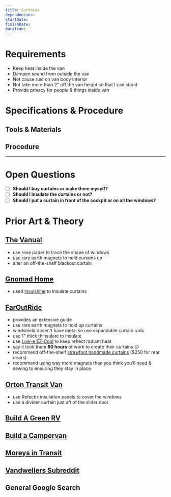 ```yaml
---
title: Curtains
dependencies:
startDate:
finishDate:
duration:
---
```


# Requirements

 - Keep heat inside the van
 - Dampen sound from outside the van
 - Not cause rust on van body interior
 - Not take more than 2" off the van height so that I can stand
 - Provide privacy for people & things inside van

# Specifications & Procedure

## Tools & Materials

<!-- TODO -->

## Procedure

<!-- TODO -->

-----

# Open Questions

- [ ] **Should I buy curtains or make them myself?**
- [ ] **Should I insulate the curtains or not?**
- [ ] **Should I put a curtain in front of the cockpit or on all the windows?**

# Prior Art & Theory

## [The Vanual](http://thevanual.com)

 - use rose paper to trace the shape of windows
 - use rare earth magnets to hold curtains up
 - alter an off-the-shelf blackout curtain

## [Gnomad Home](https://gnomadhome.com)

- used [insulshine](https://www.amazon.com/Insul-Shine-6360-by-the-yard/dp/B00HDOPJ3E/ref=as_li_ss_tl?ie=UTF8&qid=1504593834&sr=8-1&keywords=insul-shine&linkCode=sl1&tag=gh-byovan-20&linkId=2d33f21e0ec978af87152f498aa721d3) to insulate curtains

## [FarOutRide](http://faroutride.com)

- provides an extensive guide
- use rare earth magnets to hold up curtains
- windshield dosen't have metal so use expandable curtain rods
- use 1" thick thinsulate to insulate
- use [Low-e EZ-Cool](http://amzn.to/2uccOGt) to keep reflect radiant heat
- say it took them **80 hours** of work to create their curtains :confused:
- recommend off-the-shelf [strawfoot handmade curtains](https://strawfoothandmade.com/products/window-covers-ford-transit-van-medium-high-roof?variant=45117186500) ($250 for rear doors)
- recommend using way more magnets than you think you'll need & sewing to ensuring they stay in place

## [Orton Transit Van](http://www.ortontransit.info)

- use Refectix insulation panels to cover the windows
- use a divider curtain just aft of the slider door

## [Build A Green RV](http://www.buildagreenrv.com)

<!-- TODO -->

## [Build a Campervan](https://buildacampervan.com)
<!-- TODO -->

## [Moreys in Transit](http://moreysintransit.com)

<!-- TODO -->

## [Vandwellers Subreddit](https://www.reddit.com/r/vandwellers)

<!-- TODO -->

## General Google Search

<!-- TODO -->
